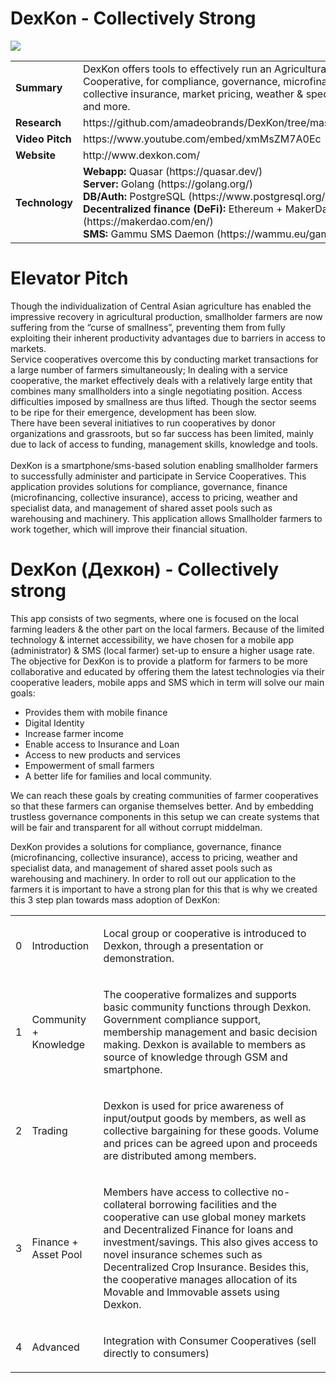 # DexKon - Collectively Strong

<img src="http://www.dexkon.com/wp-content/uploads/2019/10/Dexkon-Дехкон-Collectively-strong.jpg">

<table>
<tr>
<td><strong>Summary</strong></td>
<td>DexKon offers tools to effectively run an Agricultural Service Cooperative, for compliance, governance, microfinance, collective insurance, market pricing, weather & specialist data and more.</td>
</tr>

<tr>
<td><strong>Research</strong></td>
<td>https://github.com/amadeobrands/DexKon/tree/master/Research</td>
</tr>

<tr>
<td><strong>Video Pitch</strong></td>
<td>https://www.youtube.com/embed/xmMsZM7A0Ec</td>
</tr>

<tr>
<td><strong>Website</strong></td>
<td>http://www.dexkon.com/</td>
</tr>

<tr>
<td><strong>Technology</strong></td>
<td>
<strong>Webapp:</strong> Quasar (https://quasar.dev/)<br>
<strong>Server:</strong> Golang (https://golang.org/)<br>
<strong>DB/Auth:</strong> PostgreSQL (https://www.postgresql.org/)<br>
<strong>Decentralized finance (DeFi):</strong> Ethereum + MakerDao (https://makerdao.com/en/)<br>
<strong>SMS:</strong> Gammu SMS Daemon (https://wammu.eu/gammu/)<br>  
</td>
</tr>
</table>


<h1>Elevator Pitch</h1>
Though the individualization of Central Asian agriculture has enabled the impressive recovery in agricultural production, smallholder farmers are now suffering from the “curse of smallness”, preventing them from fully exploiting their inherent productivity advantages due to barriers in access to markets.<br>
Service cooperatives overcome this by conducting market transactions for a large number of farmers simultaneously; In dealing with a service cooperative, the market effectively deals with a relatively large entity that combines many smallholders into a single negotiating position. Access difficulties imposed by smallness are thus lifted. Though the sector seems to be ripe for their emergence, development has been slow.<br>
There have been several initiatives to run cooperatives by donor organizations and grassroots, but so far success has been limited, mainly due to lack of access to funding, management skills, knowledge and tools.
<br><br>
DexKon is a smartphone/sms-based solution enabling smallholder farmers to successfully administer and participate in Service Cooperatives. This application provides solutions for compliance, governance, finance (microfinancing, collective insurance), access to pricing, weather and specialist data, and management of shared asset pools such as warehousing and machinery. 
This application allows Smallholder farmers to work together, which will improve their financial situation. 

<h1>DexKon (Дехкон) - Collectively strong</h1>
This app consists of two segments, where one is focused on the local farming leaders & the other part on the local farmers. Because of the limited technology & internet accessibility, we have chosen for a mobile app (administrator) & SMS (local farmer) set-up to ensure a higher usage rate. The objective for DexKon is to provide a platform for farmers to be more collaborative and educated by offering them the latest technologies via their cooperative leaders, mobile apps and SMS which in term will solve our main goals:
<ul>
  <li>Provides them with mobile finance</li>
  <li>Digital Identity</li>
  <li>Increase farmer income</li>
  <li>Enable access to Insurance and Loan</li>
  <li>Access to new products and services</li>
  <li>Empowerment of small farmers</li>
  <li>A better life for families and local community.</li>
</ul>
We can reach these goals by creating communities of farmer cooperatives so that these farmers can organise themselves better. And by embedding trustless governance components in this setup we can create systems that will be fair and transparent for all without corrupt middelman.

DexKon provides a solutions for compliance, governance, finance (microfinancing, collective insurance), access to pricing, weather and specialist data, and management of shared asset pools such as warehousing and machinery. In order to roll out our application to the farmers it is important to have a strong plan for this that is why we created this 3 step plan towards mass adoption of DexKon:



<table>

<tbody>

<tr>

<td>

<p><span style="font-weight: 400;">0</span></p>

</td>

<td>

<p><span style="font-weight: 400;">Introduction</span></p>

</td>

<td>

<p><span style="font-weight: 400;">Local group or cooperative is introduced to Dexkon, through a presentation or demonstration.&nbsp;</span></p>

</td>

</tr>

<tr>

<td>

<p><span style="font-weight: 400;">1</span></p>

</td>

<td>

<p><span style="font-weight: 400;">Community + Knowledge</span></p>

</td>

<td>

<p><span style="font-weight: 400;">The cooperative formalizes and supports basic community functions through Dexkon. Government compliance support, membership management and basic decision making. Dexkon is available to members as source of knowledge through GSM and smartphone.</span></p>

</td>

</tr>

<tr>

<td>

<p><span style="font-weight: 400;">2</span></p>

</td>

<td>

<p><span style="font-weight: 400;">Trading</span></p>

</td>

<td>

<p><span style="font-weight: 400;">Dexkon is used for price awareness of input/output goods by members, as well as collective bargaining for these goods. Volume and prices can be agreed upon and proceeds are distributed among members.</span></p>

</td>

</tr>

<tr>

<td>

<p><span style="font-weight: 400;">3</span></p>

</td>

<td>

<p><span style="font-weight: 400;">Finance + Asset Pool</span></p>

</td>

<td>

<p><span style="font-weight: 400;">Members have access to collective no-collateral borrowing facilities and the cooperative can use global money markets and Decentralized Finance for loans and investment/savings. This also gives access to novel insurance schemes such as Decentralized Crop Insurance. Besides this, the cooperative manages allocation of its Movable and Immovable assets using Dexkon.</span></p>

</td>

</tr>

<tr>

<td>

<p><span style="font-weight: 400;">4</span></p>

</td>

<td>

<p><span style="font-weight: 400;">Advanced</span></p>

</td>

<td>

<p><span style="font-weight: 400;">Integration with Consumer Cooperatives (sell directly to consumers)</span></p>

</td>

</tr>

</tbody>

</table>
